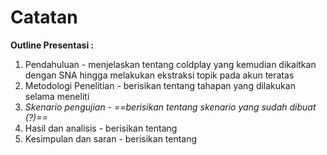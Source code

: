 # Catatan 

**Outline Presentasi :**
1. Pendahuluan - menjelaskan tentang coldplay yang kemudian dikaitkan dengan SNA hingga melakukan ekstraksi topik pada akun teratas
2. Metodologi Penelitian - berisikan tentang tahapan yang dilakukan selama meneliti
3. *Skenario pengujian - ==berisikan tentang skenario yang sudah dibuat (?)==*
4. Hasil dan analisis - berisikan tentang
5. Kesimpulan dan saran - berisikan tentang